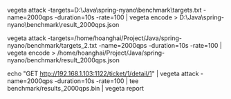 vegeta attack -targets=D:\Java\spring-nyano\benchmark\targets.txt -name=2000qps -duration=10s -rate=100 | vegeta encode >  D:\Java\spring-nyano\benchmark\result_2000qps.json


vegeta attack -targets=/home/hoanghai/Project/Java/spring-nyano/benchmark/targets_2.txt -name=2000qps -duration=10s -rate=100 | vegeta encode >  /home/hoanghai/Project/Java/spring-nyano/benchmark/result_2000qps.json

echo "GET http://192.168.1.103:1122/ticket/1/detail/1" | vegeta attack -name=2000qps -duration=10s -rate=100 | tee benchmark/results_2000qps.bin | vegeta report